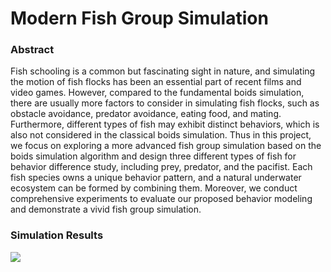 # Modern Fish Group Simulation


### Abstract
Fish schooling is a common but fascinating sight in nature, and simulating the motion of fish flocks has been an essential part of recent films and video games. However, compared to the fundamental boids simulation, there are usually more factors to consider in simulating fish flocks, such as obstacle avoidance, predator avoidance, eating food, and mating. Furthermore, different types of fish may exhibit distinct behaviors, which is also not considered in the classical boids simulation. Thus in this project, we focus on exploring a more advanced fish group simulation based on the boids simulation algorithm and design three different types of fish for behavior difference study, including prey, predator, and the pacifist. Each fish species owns a unique behavior pattern, and a natural underwater ecosystem can be formed by combining them. Moreover, we conduct comprehensive experiments to evaluate our proposed behavior modeling and demonstrate a vivid fish group simulation.

### Simulation Results
![](./Results/combined.gif)